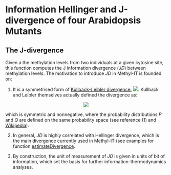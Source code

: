 # Information Hellinger and J-divergence of four Arabidopsis Mutants

## The J-divergence 


Given a the methylation levels from two individuals at a given
cytosine site, this function computes the J information divergence
(_JD_) between methylation levels. The motivation to introduce
_JD_ in Methyl-IT is founded on:

1. It is a symmetrised form of [Kullback–Leibler divergence:](https://is.gd/oS8Bwv) 
<img src="https://render.githubusercontent.com/render/math?math=D_{KL}(P || Q)">. 
Kullback and Leibler themselves actually defined the divergence as: 

<div align="center"><img src="https://render.githubusercontent.com/render/math?math=JD=D_{KL}(P || Q) %2B D_{KL}(Q || P)"></div>

which is symmetric and nonnegative, where the probability distributions
_P_ and _Q_ are defined on the same probability space
(see reference (1) and [Wikipedia](https://is.gd/oS8Bwv)).

2. In general, _JD_ is highly correlated with Hellinger divergence, 
which is the main divergence currently used in Methyl-IT (see examples for function 
[estimateDivergence](https://genomaths.github.io/methylit/reference/estimateDivergence.html).

3. By construction, the unit of measurement of _JD_ is given in units of bit of information, 
which set the basis for further information-thermodynamics analyses.




